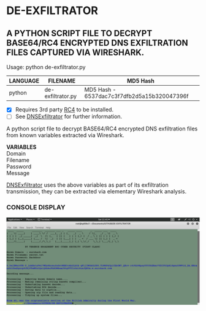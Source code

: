 # DE-EXFILTRATOR
## A PYTHON SCRIPT FILE TO DECRYPT BASE64/RC4 ENCRYPTED DNS EXFILTRATION FILES CAPTURED VIA WIRESHARK.

Usage: python de-exfiltrator.py

| LANGUAGE | FILENAME          | MD5 Hash                                    |
|------    |------             | -------                                     |
| python   | de-exfiltrator.py | MD5 Hash - 6537dac7c3f7dfb2d5a15b320047396f |

- [x] Requires 3rd party [RC4](https://pypi.org/project/arc4/) to be installed.
- [ ] See [DNSExfiltrator](https://github.com/Arno0x/DNSExfiltrator) for further information.

A python script file to decrypt BASE64/RC4 encrypted DNS exfiltration files from known variables extracted via Wireshark.

__VARIABLES__ </br>
Domain </br>
Filename </br>
Password </br>
Message </br>

[DNSExfiltrator](https://github.com/Arno0x/DNSExfiltrator) uses the above variables as part of its exfiltration transmission, they can be extracted via elementary Wireshark analysis.

### CONSOLE DISPLAY
![Screenshot](picture1.png)
